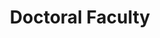 ---
title: Doctoral Faculty
organization: Interactive Technology and Pedagogy Certificate Program
location: The Graduate Center, CUNY
start: 2013-09-01
---